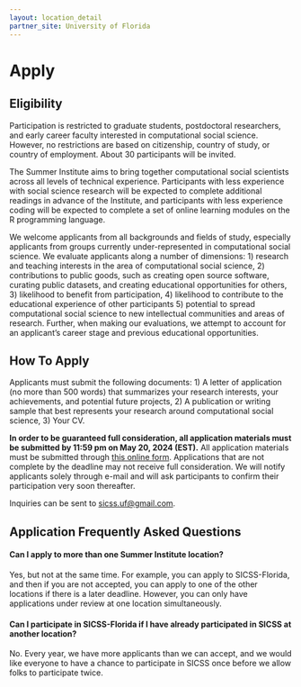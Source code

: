 ```yaml
---
layout: location_detail
partner_site: University of Florida
---
```


# Apply

## Eligibility

Participation is restricted to graduate students, postdoctoral researchers, and early career faculty interested in computational social science. However, no restrictions are based on citizenship, country of study, or country of employment. About 30 participants will be invited.

The Summer Institute aims to bring together computational social scientists across all levels of technical experience. Participants with less experience with social science research will be expected to complete additional readings in advance of the Institute, and participants with less experience coding will be expected to complete a set of online learning modules on the R programming language. 

We welcome applicants from all backgrounds and fields of study, especially applicants from groups currently under-represented in computational social science. We evaluate applicants along a number of dimensions: 1) research and teaching interests in the area of computational social science, 2) contributions to public goods, such as creating open source software, curating public datasets, and creating educational opportunities for others, 3) likelihood to benefit from participation, 4) likelihood to contribute to the educational experience of other participants 5) potential to spread computational social science to new intellectual communities and areas of research. Further, when making our evaluations, we attempt to account for an applicant’s career stage and previous educational opportunities.

## How To Apply

Applicants must submit the following documents: 1) A letter of application (no more than 500 words) that summarizes your research interests, your achievements, and potential future projects, 2) A publication or writing sample that best represents your research around computational social science, 3) Your CV.

**In order to be guaranteed full consideration, all application materials must be submitted by 11:59 pm on May 20, 2024 (EST).** All application materials must be submitted through [this online form](https://docs.google.com/forms/d/e/1FAIpQLSdWFJ-u5Gn7j2UwDE2BPtOqivVXEUfbjAmeU4Sny2KWix2Pyw/viewform?usp=sf_link). Applications that are not complete by the deadline may not receive full consideration. We will notify applicants solely through e-mail and will ask participants to confirm their participation very soon thereafter.

Inquiries can be sent to sicss.uf@gmail.com.

## Application Frequently Asked Questions

#### Can I apply to more than one Summer Institute location?

Yes, but not at the same time. For example, you can apply to SICSS-Florida, and then if you are not accepted, you can apply to one of the other locations if there is a later deadline. However, you can only have applications under review at one location simultaneously.

#### Can I participate in SICSS-Florida if I have already participated in SICSS at another location?

No. Every year, we have more applicants than we can accept, and we would like everyone to have a chance to participate in SICSS once before we allow folks to participate twice.

